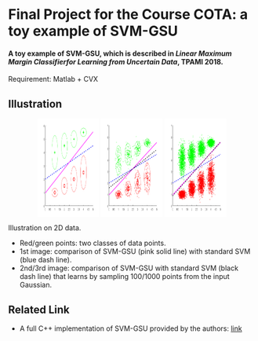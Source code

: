 # Final Project for the Course COTA: a toy example of SVM-GSU
#### A toy example of SVM-GSU, which is described in *Linear Maximum Margin Classifierfor Learning from Uncertain Data*, TPAMI 2018. 

Requirement: Matlab + CVX

## Illustration
<p align="center">
<img src="./example.png" title="" height="200", style="max-width:25%;vertical-align:top"> 
<img src="./example-sampling-1.png" title="" height="200", style="max-width:25%;vertical-align:top"> 
<img src="./example-sampling-2.png" title="" height="200", style="max-width:25%;vertical-align:top">
</p>
Illustration on 2D data. 

* Red/green points: two classes of data points. 
* 1st image: comparison of SVM-GSU (pink solid line) with standard SVM (blue dash line). 
* 2nd/3rd image: comparison of SVM-GSU with standard SVM (black dash line) that learns by sampling 100/1000 points from the input Gaussian. 

## Related Link
* A full C++ implementation of SVM-GSU provided by the authors: [link](https://github.com/chi0tzp/svm-gsu)
